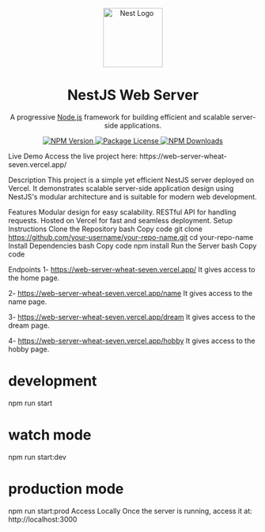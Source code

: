 <p align="center"> <a href="http://nestjs.com/" target="blank"> <img src="https://nestjs.com/img/logo-small.svg" width="120" alt="Nest Logo" /> </a> </p> <h1 align="center">NestJS Web Server</h1> <p align="center"> A progressive <a href="http://nodejs.org" target="_blank">Node.js</a> framework for building efficient and scalable server-side applications. </p> <p align="center"> <a href="https://www.npmjs.com/~nestjscore" target="_blank"> <img src="https://img.shields.io/npm/v/@nestjs/core.svg" alt="NPM Version" /> </a> <a href="https://www.npmjs.com/~nestjscore" target="_blank"> <img src="https://img.shields.io/npm/l/@nestjs/core.svg" alt="Package License" /> </a> <a href="https://www.npmjs.com/~nestjscore" target="_blank"> <img src="https://img.shields.io/npm/dm/@nestjs/common.svg" alt="NPM Downloads" /> </a> </p>
Live Demo
Access the live project here:
https://web-server-wheat-seven.vercel.app/

Description
This project is a simple yet efficient NestJS server deployed on Vercel. It demonstrates scalable server-side application design using NestJS's modular architecture and is suitable for modern web development.

Features
Modular design for easy scalability.
RESTful API for handling requests.
Hosted on Vercel for fast and seamless deployment.
Setup Instructions
Clone the Repository
bash
Copy code
git clone https://github.com/your-username/your-repo-name.git
cd your-repo-name
Install Dependencies
bash
Copy code
npm install
Run the Server
bash
Copy code

Endpoints
1- https://web-server-wheat-seven.vercel.app/
It gives access to the home page.

2- https://web-server-wheat-seven.vercel.app/name
It gives access to the name page.

3- https://web-server-wheat-seven.vercel.app/dream
It gives access to the dream page.

4- https://web-server-wheat-seven.vercel.app/hobby
It gives access to the hobby page.

# development

npm run start

# watch mode

npm run start:dev

# production mode

npm run start:prod
Access Locally
Once the server is running, access it at:
http://localhost:3000
